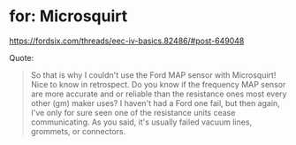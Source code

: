# for: Microsquirt
https://fordsix.com/threads/eec-iv-basics.82486/#post-649048

Quote:
>So that is why I couldn't use the Ford MAP sensor with Microsquirt! Nice to know in retrospect.
>Do you know if the frequency MAP sensor are more accurate and or reliable than the resistance ones most every other (gm) maker uses? I haven't had a Ford one fail, but then again, I've only for sure seen one of the resistance units cease communicating. As you said, it's usually failed vacuum lines, grommets, or connectors.
